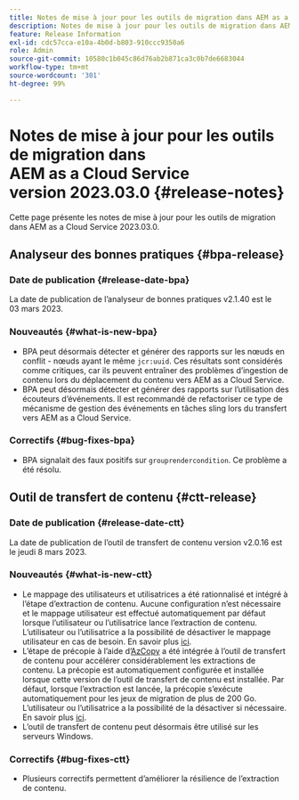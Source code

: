 ```yaml
---
title: Notes de mise à jour pour les outils de migration dans AEM as a Cloud Service version 2023.03.0
description: Notes de mise à jour pour les outils de migration dans AEM as a Cloud Service version 2023.03.0
feature: Release Information
exl-id: cdc57cca-e10a-4b0d-b803-910ccc9350a6
role: Admin
source-git-commit: 10580c1b045c86d76ab2b871ca3c0b7de6683044
workflow-type: tm+mt
source-wordcount: '301'
ht-degree: 99%

---
```


# Notes de mise à jour pour les outils de migration dans AEM as a Cloud Service version 2023.03.0 {#release-notes}

Cette page présente les notes de mise à jour pour les outils de migration dans AEM as a Cloud Service 2023.03.0.

## Analyseur des bonnes pratiques {#bpa-release}

### Date de publication {#release-date-bpa}

La date de publication de l’analyseur de bonnes pratiques v2.1.40 est le 03 mars 2023.

### Nouveautés {#what-is-new-bpa}

* BPA peut désormais détecter et générer des rapports sur les nœuds en conflit - nœuds ayant le même `jcr:uuid`. Ces résultats sont considérés comme critiques, car ils peuvent entraîner des problèmes d’ingestion de contenu lors du déplacement du contenu vers AEM as a Cloud Service.
* BPA peut désormais détecter et générer des rapports sur l’utilisation des écouteurs d’événements. Il est recommandé de refactoriser ce type de mécanisme de gestion des événements en tâches sling lors du transfert vers AEM as a Cloud Service.

### Correctifs {#bug-fixes-bpa}

* BPA signalait des faux positifs sur `grouprendercondition`. Ce problème a été résolu.

## Outil de transfert de contenu {#ctt-release}

### Date de publication {#release-date-ctt}

La date de publication de l’outil de transfert de contenu version v2.0.16 est le jeudi 8 mars 2023.

### Nouveautés {#what-is-new-ctt}

* Le mappage des utilisateurs et utilisatrices a été rationnalisé et intégré à l’étape d’extraction de contenu. Aucune configuration n’est nécessaire et le mappage utilisateur est effectué automatiquement par défaut lorsque l’utilisateur ou l’utilisatrice lance l’extraction de contenu. L’utilisateur ou l’utilisatrice a la possibilité de désactiver le mappage utilisateur en cas de besoin. En savoir plus [ici](https://experienceleague.adobe.com/docs/experience-manager-cloud-service/content/migration-journey/cloud-migration/content-transfer-tool/user-mapping-and-migration.html#user-mapping-detail).
* L’étape de précopie à l’aide d’[AzCopy](https://learn.microsoft.com/fr-fr/azure/storage/common/storage-use-azcopy-v10) a été intégrée à l’outil de transfert de contenu pour accélérer considérablement les extractions de contenu. La précopie est automatiquement configurée et installée lorsque cette version de l’outil de transfert de contenu est installée. Par défaut, lorsque l’extraction est lancée, la précopie s’exécute automatiquement pour les jeux de migration de plus de 200 Go. L’utilisateur ou l’utilisatrice a la possibilité de la désactiver si nécessaire. En savoir plus [ici](https://experienceleague.adobe.com/docs/experience-manager-cloud-service/content/migration-journey/cloud-migration/content-transfer-tool/handling-large-content-repositories.html?lang=fr).
* L’outil de transfert de contenu peut désormais être utilisé sur les serveurs Windows.

### Correctifs {#bug-fixes-ctt}

* Plusieurs correctifs permettent d’améliorer la résilience de l’extraction de contenu.
